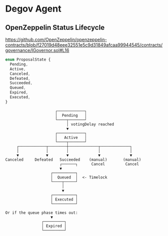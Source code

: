 # Degov Agent

## OpenZeppelin Status Lifecycle

https://github.com/OpenZeppelin/openzeppelin-contracts/blob/f27019d48eee32551e5c9d31849afcaa99944545/contracts/governance/IGovernor.sol#L16

```typescript
enum ProposalState {
  Pending,
  Active,
  Canceled,
  Defeated,
  Succeeded,
  Queued,
  Expired,
  Executed,
}
```


```mathematia
                      ┌────────────┐
                      │  Pending   │
                      └────┬───────┘
                           │ votingDelay reached
                           ▼
                      ┌────────────┐
                      │   Active   │
                      └────┬───────┘
     ┌────────────┬────────┼─────────────┬─────────────┐
     │            │        │             │             │
     ▼            ▼        ▼             ▼             ▼
Canceled     Defeated   Succeeded    (manual)       (manual)
                        ┌──────┐      Cancel         Cancel
                        ▼
                    ┌──────────┐
                    │  Queued  │  <- Timelock
                    └────┬─────┘
                         │
                         ▼
                    ┌──────────┐
                    │ Executed │
                    └──────────┘

Or if the queue phase times out:
                    ▼
                ┌─────────┐
                │ Expired │
                └─────────┘

```
